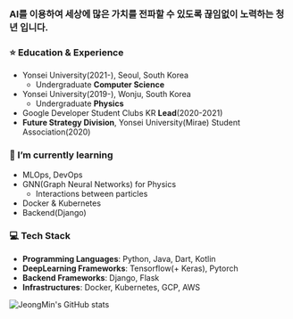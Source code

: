 ### AI를 이용하여 세상에 많은 가치를 전파할 수 있도록 끊임없이 노력하는 청년 입니다.

### ⭐️ Education & Experience
- Yonsei University(2021-), Seoul, South Korea
  - Undergraduate **Computer Science**
- Yonsei University(2019-), Wonju, South Korea
  - Undergraduate **Physics**
- Google Developer Student Clubs KR **Lead**(2020-2021)
- **Future Strategy Division**, Yonsei University(Mirae) Student Association(2020)

### 🌱 I’m currently learning 
- MLOps, DevOps
- GNN(Graph Neural Networks) for Physics
  - Interactions between particles
- Docker & Kubernetes
- Backend(Django)

### 💻 Tech Stack
- **Programming Languages**: Python, Java, Dart, Kotlin
- **DeepLearning Frameworks**: Tensorflow(+ Keras), Pytorch
- **Backend Frameworks**: Django, Flask
- **Infrastructures**: Docker, Kubernetes, GCP, AWS

![JeongMin's GitHub stats](https://github-readme-stats.vercel.app/api?username=silverstar0727&show_icons=true&theme=vue-dark)
